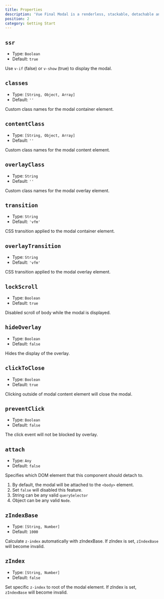 ```yaml
---
title: Properties
description: 'Vue Final Modal is a renderless, stackable, detachable and lightweight modal component.'
position: 2
category: Getting Start
---
```


## `ssr`

- Type: `Boolean`
- Default: `true`

Use `v-if` (false) or `v-show` (true) to display the modal.

## `classes`

- Type: `[String, Object, Array]`
- Default: `''`

Custom class names for the modal container element.

## `contentClass`

- Type: `[String, Object, Array]`
- Default: `''`

Custom class names for the modal content element.

## `overlayClass`

- Type: `String`
- Default: `''`

Custom class names for the modal overlay element.

## `transition`

- Type: `String`
- Default: `'vfm'`

CSS transition applied to the modal container element.

## `overlayTransition`

- Type: `String`
- Default: `'vfm'`

CSS transition applied to the modal overlay element.


## `lockScroll`

- Type: `Boolean`
- Default: `true`

Disabled scroll of body while the modal is displayed.

## `hideOverlay`

- Type: `Boolean`
- Default: `false`

Hides the display of the overlay.

## `clickToClose`

- Type: `Boolean`
- Default: `true`

Clicking outside of modal content element will close the modal.

## `preventClick`

- Type: `Boolean`
- Default: `false`

The click event will not be blocked by overlay.

## `attach`

- Type: `Any`
- Default: `false`

Specifies which DOM element that this component should detach to.

1. By default, the modal will be attached to the `<body>` element.
2. Set `false` will disabled this feature. 
3. String can be any valid `querySelector`
4. Object can be any valid `Node`. 

## `zIndexBase`

- Type: `[String, Number]`
- Default: `1000`

Calculate `z-index` automatically with zIndexBase. If zIndex is set, `zIndexBase` will become invalid.

## `zIndex`

- Type: `[String, Number]`
- Default: `false`

Set specific `z-index` to root of the modal element. If zIndex is set, `zIndexBase` will become invalid.
